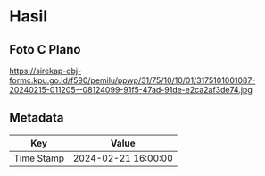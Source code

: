 # Hasil

## Foto C Plano

https://sirekap-obj-formc.kpu.go.id/f590/pemilu/ppwp/31/75/10/10/01/3175101001087-20240215-011205--08124099-91f5-47ad-91de-e2ca2af3de74.jpg


## Metadata

| Key        | Value               |
| ---------- | ------------------- |
| Time Stamp | 2024-02-21 16:00:00 |



